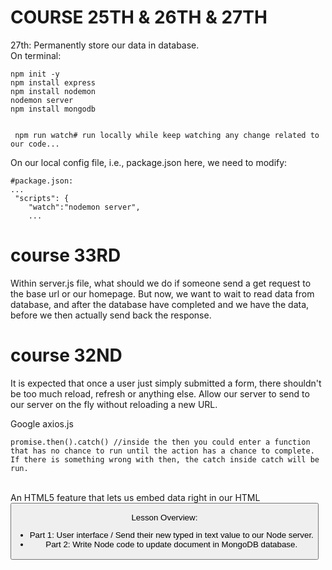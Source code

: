 # COURSE 25TH & 26TH & 27TH #
27th: Permanently store our data in database.
<br>
On terminal:
```
npm init -y
npm install express
npm install nodemon
nodemon server
npm install mongodb


 npm run watch# run locally while keep watching any change related to our code...
```

On our local config file, i.e., package.json here, we need to modify:
```
#package.json:
...
 "scripts": {
    "watch":"nodemon server",
    ...
```
# course 33RD #
Within server.js file, what should we do if someone send a get request to the base url or our homepage.
But now, we want to wait to read data from database, and after the database have completed and we have 
the data, before we then actually send back the response.


# course 32ND #
It is expected that once a user just simply submitted a form, there shouldn't be too much reload, refresh or anything
else. Allow our server to send to our server on the fly without reloading a new URL.


Google axios.js
```
promise.then().catch() //inside the then you could enter a function that has no chance to run until the action has a chance to complete. If there is something wrong with then, the catch inside catch will be run.

```

<br>
An HTML5 feature that lets us embed data right in our HTML
<button data-blahblahblah="">

Lesson Overview:

- Part 1: User interface / Send their new typed in text value to our Node server.
- Part 2: Write Node code to update document in MongoDB database.
